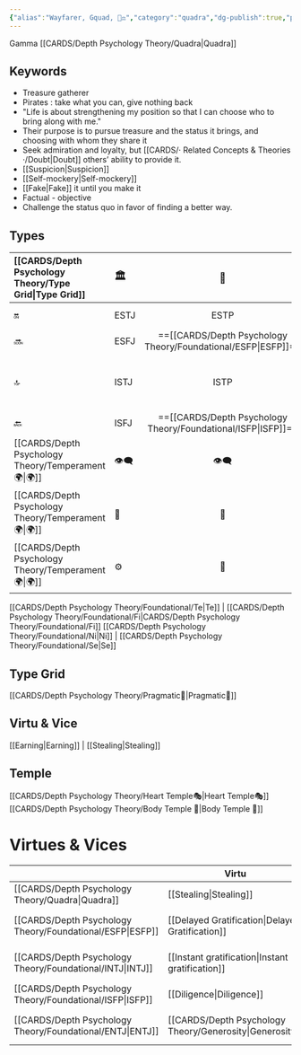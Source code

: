```yaml
---
{"alias":"Wayfarer, Gquad, 🌠⚖️","category":"quadra","dg-publish":true,"permalink":"/cards/depth-psychology-theory/wayfarer/","dgPassFrontmatter":true,"created":"2023-01-04T21:45:47.303+01:00","updated":"2023-05-12T08:21:17.021+02:00"}
---
```


Gamma [[CARDS/Depth Psychology Theory/Quadra\|Quadra]] 

## Keywords
- Treasure gatherer
- Pirates : take what you can, give nothing back 
- "Life is about strengthening my position so that I can choose who to bring along with me."
- Their purpose is to pursue treasure and the status it brings, and choosing with whom they share it
- Seek admiration and loyalty, but [[CARDS/· Related Concepts & Theories ·/Doubt\|Doubt]] others’ ability to provide it. 
- [[Suspicion\|Suspicion]]
- [[Self-mockery\|Self-mockery]]
- [[Fake\|Fake]] it until you make it
- Factual - objective 
- Challenge the status quo in favor of finding a better way.

## Types 

| [[CARDS/Depth Psychology Theory/Type Grid\|Type Grid]]                     | <font size="4"> 🏛️</font>   |  <font size="4"> 🧰</font>   | <font size="4"> 🔮</font> | <font size="4"> 🦄</font>    | [[CARDS/Depth Psychology Theory/Interaction Style💬\|💬]]                      |   [[CARDS/Depth Psychology Theory/Interaction Style💬\|💬]]                           |   [[CARDS/Depth Psychology Theory/Interaction Style💬\|💬]]                    |
|:-------------------- |:--------------------- |:---------------------:|:------------------------- |:--------------------- |:--------------------- |:-------------------------- |:--------------------- |
| 🔛  | ESTJ       |    ESTP       | ==[[CARDS/Depth Psychology Theory/Foundational/ENTJ\|ENTJ]]==|ENFJ| ➡️      | 👋       | 🏆     |
| 🔜    |ESFJ    | ==[[CARDS/Depth Psychology Theory/Foundational/ESFP\|ESFP]]==      |ENTP               | ENFP           |↪️ | 👋       | 🏃‍♂️ |
| 🔝   | ISTJ             |   ISTP   | ==[[CARDS/Depth Psychology Theory/Foundational/INTJ\|INTJ]]==            | INFJ           | [[CARDS/· Related Concepts & Theories ·/Direct➡️\|➡️]]      | [[CARDS/Depth Psychology Theory/Responding🧘‍♂️\|🧘‍♂️]] | [[CARDS/Depth Psychology Theory/Progression🏃\|🚧]] |
| 🔙 |ISFJ          |  ==[[CARDS/Depth Psychology Theory/Foundational/ISFP\|ISFP]]==  | INTP        | INFP          | ↪️ |  🧘‍♂️  | 🏆     |
|  [[CARDS/Depth Psychology Theory/Temperament🌍\|🌍]]                     | 👁️‍🗨️ | 👁️‍🗨️ | 🧲        | 🧲    |                       |                            |                       |
|  [[CARDS/Depth Psychology Theory/Temperament🌍\|🌍]]                     | 🐜 |  🦊  | 🦊     | 🐜                       |                            |                       |
|  [[CARDS/Depth Psychology Theory/Temperament🌍\|🌍]]                     | ⚙️  |  👀   |⚙️      |👀  |                       |                            |                      |

[[CARDS/Depth Psychology Theory/Foundational/Te\|Te]] | [[CARDS/Depth Psychology Theory/Foundational/Fi\|CARDS/Depth Psychology Theory/Foundational/Fi]]
[[CARDS/Depth Psychology Theory/Foundational/Ni\|Ni]] | [[CARDS/Depth Psychology Theory/Foundational/Se\|Se]] 

## Type Grid 
[[CARDS/Depth Psychology Theory/Pragmatic🦊\|Pragmatic🦊]]

## Virtu & Vice
[[Earning\|Earning]] | [[Stealing\|Stealing]] 

## Temple 
[[CARDS/Depth Psychology Theory/Heart Temple🎭\|Heart Temple🎭]]
[[CARDS/Depth Psychology Theory/Body Temple 🌳\|Body Temple 🌳]]

# Virtues & Vices

|                  | Virtu                     | Vice         |
| ---------------- | ------------------------- | ------------ |
| [[CARDS/Depth Psychology Theory/Quadra\|Quadra]] | [[Stealing\|Stealing]]              | [[Earning\|Earning]]            |
| [[CARDS/Depth Psychology Theory/Foundational/ESFP\|ESFP]]         | [[Delayed Gratification\|Delayed Gratification]] | [[CARDS/· Related Concepts & Theories ·/Trust\|Trust]]    |
| [[CARDS/Depth Psychology Theory/Foundational/INTJ\|INTJ]]         | [[Instant gratification\|Instant gratification]] | [[CARDS/· Related Concepts & Theories ·/Paranoïa\|Paranoïa]] |
| [[CARDS/Depth Psychology Theory/Foundational/ISFP\|ISFP]]         | [[Diligence\|Diligence]]             | [[Idleness\|Idleness]] |
| [[CARDS/Depth Psychology Theory/Foundational/ENTJ\|ENTJ]]         | [[CARDS/Depth Psychology Theory/Generosity\|Generosity]]            | [[CARDS/Depth Psychology Theory/Greed\|Greed]]              |
